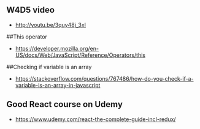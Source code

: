 ## W4D5 video
* http://youtu.be/3quy48j_3xI



##This operator

* https://developer.mozilla.org/en-US/docs/Web/JavaScript/Reference/Operators/this

##Checking if variable is an array

* https://stackoverflow.com/questions/767486/how-do-you-check-if-a-variable-is-an-array-in-javascript

## Good React course on Udemy

* https://www.udemy.com/react-the-complete-guide-incl-redux/


